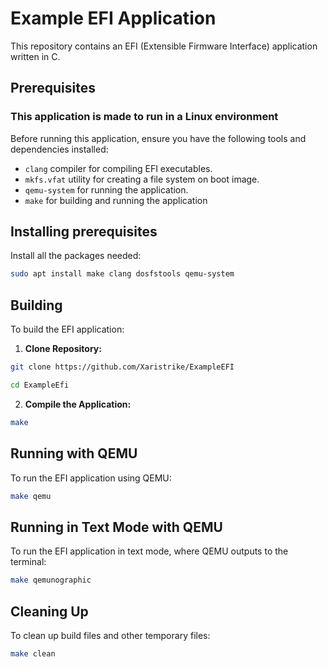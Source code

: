 # Example EFI Application

This repository contains an EFI (Extensible Firmware Interface) application written in C.

## Prerequisites

### This application is made to run in a Linux environment

Before running this application, ensure you have the following tools and dependencies installed:

- `clang` compiler for compiling EFI executables.
- `mkfs.vfat` utility for creating a file system on boot image.
- `qemu-system` for running the application.
- `make` for building and running the application

## Installing prerequisites

Install all the packages needed:
```bash
sudo apt install make clang dosfstools qemu-system
```

## Building

To build the EFI application:

1. **Clone Repository:**
```bash
git clone https://github.com/Xaristrike/ExampleEFI
```
```bash
cd ExampleEfi
```
2. **Compile the Application:**
```bash
make
```

## Running with QEMU
To run the EFI application using QEMU:
```bash
make qemu
```

## Running in Text Mode with QEMU
To run the EFI application in text mode, where QEMU outputs to the terminal:
```bash
make qemunographic
```

## Cleaning Up
To clean up build files and other temporary files:
```bash
make clean
```